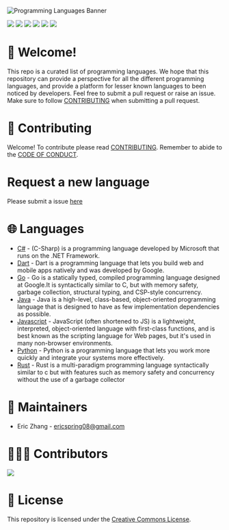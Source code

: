 ![Programming Languages Banner](https://user-images.githubusercontent.com/69996843/178092319-5dc63ad1-2fb9-4260-9e5a-eb63f79cbeb0.png)

[<img src = "https://img.shields.io/badge/license-Creative%20Commons-green"/>](./LICENSE) [<img src = "https://img.shields.io/github/forks/ericspring08/Programming-Languages"/>](https://github.com/ericspring08/Programming-Languages/fork) [<img src = "https://img.shields.io/github/stars/ericspring08/Programming-Languages"/>](./LICENSE) [<img src = "https://img.shields.io/github/watchers/ericspring08/Programming-Languages"/>](https://github.com/ericspring08/Programming-Languages/fork) [<img src = "https://img.shields.io/github/issues-pr/ericspring08/Programming-Languages"/>](https://github.com/ericspring08/Programming-Languages/pulls) [<img src = "https://img.shields.io/github/issues-pr-closed-raw/ericspring08/Programming-Languages"/>](https://github.com/ericspring08/Programming-Languages/pulls?q=is%3Apr+is%3Aclosed) 

# 👋 Welcome!
This repo is a curated list of programming languages. We hope that this repository can provide a perspective for all the different programming languages, and provide a platform for lesser known languages to been noticed by developers. Feel free to submit a pull request or raise an issue. Make sure to follow [CONTRIBUTING](#contributing) when submitting a pull request.
# 🤝 Contributing 
Welcome! To contribute please read [CONTRIBUTING](./CONTRIBUTING.md). Remember to abide to the [CODE OF CONDUCT](./CODE_OF_CONDUCT.md).
# Request a new language
Please submit a issue [here](https://github.com/ericspring08/Programming-Languages/issues/new?assignees=ericspring08&labels=documentation&template=add-a-new-language.md&title=Add+New+Language%3A+%7BLanguage+Name%7D)

# 🌐 Languages

* [C#](Languages/Csharp) - (C-Sharp) is a programming language developed by Microsoft that runs on the .NET Framework.
* [Dart](Languages/Dart.md) - Dart is a programming language that lets you build web and mobile apps natively and was developed by Google.
* [Go](Languages/Go.md) - Go is a statically typed, compiled programming language designed at Google.It is syntactically similar to C, but with memory safety, garbage collection, structural typing, and CSP-style concurrency.
* [Java](Languages/Java.md) - Java is a high-level, class-based, object-oriented programming language that is designed to have as few implementation dependencies as possible.
* [Javascript](Languages/Javascript.md) - JavaScript (often shortened to JS) is a lightweight, interpreted, object-oriented language with first-class functions, and is best known as the scripting language for Web pages, but it's used in many non-browser environments.
* [Python](Languages/Python.md) - Python is a programming language that lets you work more quickly and integrate your systems more effectively.
* [Rust](Languages/Rust.md) - Rust is a multi-paradigm programming language syntactically similar to c but with features such as memory safety and concurrency without the use of a garbage collector

# 👷 Maintainers
- Eric Zhang - ericspring08@gmail.com
  
# 🧑‍🤝‍🧑 Contributors 
<a href = "./CONTRIBUTORS.md">
<img src = "https://contrib.rocks/image?repo=ericspring08/Programming-Languages"/>
</a>

# 🪪 License
This repository is licensed under the [Creative Commons License](./LICENSE).
